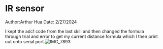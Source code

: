 # IR sensor
Author:Arthur Hua
Date: 2/27/2024

I kept the adc1 code from the last skill and then changed the formula through trial and error to get my current distance formula which I then print out onto serial port.![IMG_7893](https://github.com/BU-EC444/Hua-Arthur/assets/47343227/919795be-1d23-45ff-89fa-a8f26fed921f)
